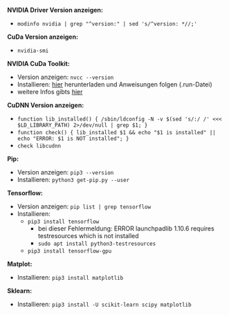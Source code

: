 



**NVIDIA Driver Version anzeigen:**
- ```modinfo nvidia | grep "^version:" | sed 's/^version: *//;'```

**CuDa Version anzeigen:**
- ```nvidia-smi```

**NVIDIA CuDa Toolkit:**
- Version anzeigen: ```nvcc --version```
- Installieren: [hier](https://developer.nvidia.com/cuda-toolkit-archive) herunterladen und Anweisungen folgen (.run-Datei)
- weitere Infos gibts [hier](https://github.com/gitkatrin/templates/blob/master/TrainWithGPU.md)

**CuDNN Version anzeigen:**
  - ```function lib_installed() { /sbin/ldconfig -N -v $(sed 's/:/ /' <<< $LD_LIBRARY_PATH) 2>/dev/null | grep $1; }```
  - ```function check() { lib_installed $1 && echo "$1 is installed" || echo "ERROR: $1 is NOT installed"; }```
  - ```check libcudnn ```
  
**Pip:**
- Version anzeigen: ```pip3 --version```
- Installieren: ```python3 get-pip.py --user```

**Tensorflow:**
- Version anzeigen: ```pip list | grep tensorflow```
- Installieren:
    - ```pip3 install tensorflow```
        - bei dieser Fehlermeldung: ERROR launchpadlib 1.10.6 requires testresources which is not installed
        - ```sudo apt install python3-testresources```
    - ```pip3 install tensorflow-gpu```

**Matplot:**
- Installieren: ```pip3 install matplotlib```

**Sklearn:**
- Installieren: ```pip3 install -U scikit-learn scipy matplotlib```
